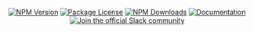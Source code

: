 <p align="center">
<a href="https://www.npmjs.com/package/{NPM_PACKAGE_NAME}"><img src="https://img.shields.io/npm/v/{NPM_PACKAGE_NAME}.svg" alt="NPM Version" /></a>
<a href="https://www.npmjs.com/package/{NPM_PACKAGE_NAME}"><img src="https://img.shields.io/npm/l/{NPM_PACKAGE_NAME}.svg" alt="Package License" /></a>
<a href="https://www.npmjs.com/package/{NPM_PACKAGE_NAME}"><img src="https://img.shields.io/npm/dm/{NPM_PACKAGE_NAME}.svg" alt="NPM Downloads" /></a>
<a href="https://docs.ninetailed.io/" target="_blank"><img src="https://img.shields.io/badge/%F0%9F%93%96-Documentation-green.svg" alt="Documentation"/></a>
<a href="ninetailed-community.slack.com" target="_blank"><img src="https://img.shields.io/badge/Slack-Ninetailed%20Community-blue.svg" alt="Join the official Slack community"/>
</p>
